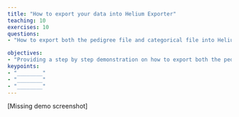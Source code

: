 ```yaml
---
title: "How to export your data into Helium Exporter"
teaching: 10
exercises: 10
questions:
- "How to export both the pedigree file and categorical file into Helium Exporter?"

objectives:
- "Providing a step by step demonstration on how to export both the pedigree file and the categorical file from your local computer to Helium Exporter"
keypoints:
- "________"
- "________"
- "________"
---
```


[Missing demo screenshot]
